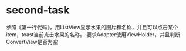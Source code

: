 # second-task
参照《第一行代码》，用ListView显示水果的图片和名称，并且可以点击某个item，toast当前点击水果的名称。 要求Adapter使用ViewHolder，并且判断ConvertView是否为空
